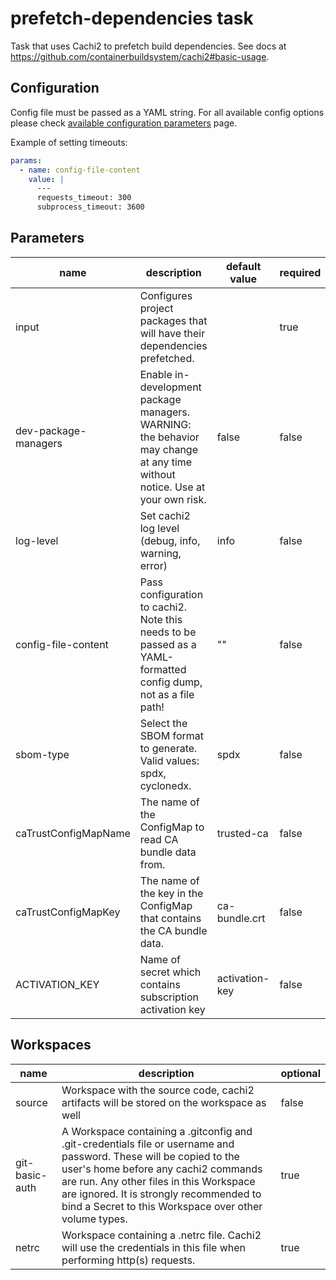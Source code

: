# prefetch-dependencies task

Task that uses Cachi2 to prefetch build dependencies.
See docs at https://github.com/containerbuildsystem/cachi2#basic-usage.

## Configuration

Config file must be passed as a YAML string. For all available config options please check
[available configuration parameters] page.

Example of setting timeouts:

```yaml
params:
  - name: config-file-content
    value: |
      ---
      requests_timeout: 300
      subprocess_timeout: 3600
```

[available configuration parameters]: https://github.com/containerbuildsystem/cachi2?tab=readme-ov-file#available-configuration-parameters

## Parameters
|name|description|default value|required|
|---|---|---|---|
|input|Configures project packages that will have their dependencies prefetched.||true|
|dev-package-managers|Enable in-development package managers. WARNING: the behavior may change at any time without notice. Use at your own risk. |false|false|
|log-level|Set cachi2 log level (debug, info, warning, error)|info|false|
|config-file-content|Pass configuration to cachi2. Note this needs to be passed as a YAML-formatted config dump, not as a file path! |""|false|
|sbom-type|Select the SBOM format to generate. Valid values: spdx, cyclonedx.|spdx|false|
|caTrustConfigMapName|The name of the ConfigMap to read CA bundle data from.|trusted-ca|false|
|caTrustConfigMapKey|The name of the key in the ConfigMap that contains the CA bundle data.|ca-bundle.crt|false|
|ACTIVATION_KEY|Name of secret which contains subscription activation key|activation-key|false|

## Workspaces
|name|description|optional|
|---|---|---|
|source|Workspace with the source code, cachi2 artifacts will be stored on the workspace as well|false|
|git-basic-auth|A Workspace containing a .gitconfig and .git-credentials file or username and password. These will be copied to the user's home before any cachi2 commands are run. Any other files in this Workspace are ignored. It is strongly recommended to bind a Secret to this Workspace over other volume types. |true|
|netrc|Workspace containing a .netrc file. Cachi2 will use the credentials in this file when performing http(s) requests. |true|
